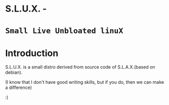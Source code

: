 # S.L.U.X. - <h1>`Small Live Unbloated linuX`</h1>
# Introduction
S.L.U.X. is a small distro derived from source code of S.L.A.X.(based on debian).

(I know that I don't have good writing skills, but if you do, then we can make a difference)

:)
